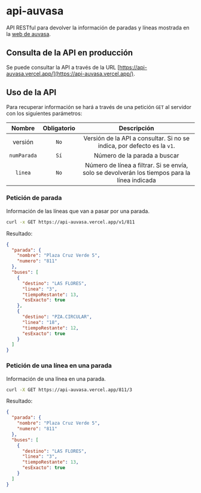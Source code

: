 # api-auvasa

API RESTful para devolver la información de paradas y líneas mostrada en la [web de auvasa](https://auvasa.es/).

## Consulta de la API en producción

Se puede consultar la API a través de la URL [https://api-auvasa.vercel.app/](https://api-auvasa.vercel.app/).

## Uso de la API

Para recuperar información se hará a través de una petición `GET` al servidor con los siguientes parámetros:

|   Nombre    | Obligatorio |                                          Descripción                                          |
| :---------: | :---------: | :-------------------------------------------------------------------------------------------: |
|   versión   |    `No`     |            Versión de la API a consultar. Si no se indica, por defecto es la `v1`.            |
| `numParada` |    `Sí`     |                                 Número de la parada a buscar                                  |
|   `linea`   |    `No`     | Número de línea a filtrar. Si se envía, solo se devolverán los tiempos para la línea indicada |

### Petición de parada

Información de las líneas que van a pasar por una parada.

```bash
curl -x GET https://api-auvasa.vercel.app/v1/811
```

Resultado:

```json
{
  "parada": {
    "nombre": "Plaza Cruz Verde 5",
    "numero": "811"
  },
  "buses": [
    {
      "destino": "LAS FLORES",
      "linea": "3",
      "tiempoRestante": 13,
      "esExacto": true
    },
    {
      "destino": "PZA.CIRCULAR",
      "linea": "18",
      "tiempoRestante": 12,
      "esExacto": true
    }
  ]
}
```

### Petición de una línea en una parada

Información de una línea en una parada.

```bash
curl -X GET https://api-auvasa.vercel.app/811/3
```

Resultado:

```json
{
  "parada": {
    "nombre": "Plaza Cruz Verde 5",
    "numero": "811"
  },
  "buses": [
    {
      "destino": "LAS FLORES",
      "linea": "3",
      "tiempoRestante": 13,
      "esExacto": true
    }
  ]
}
```
